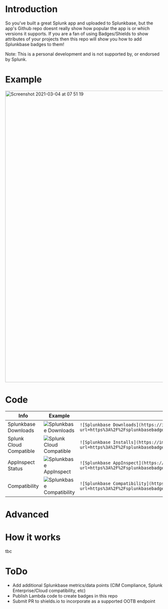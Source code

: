 # Introduction
So you've built a great Splunk app and uploaded to Splunkbase, but the app's Github repo doesnt really show how popular the app is or which versions it supports. 
If you are a fan of using Badges/Shields to show attributes of your projects then this repo will show you how to add Splunkbase badges to them!

Note: This is a personal development and is not supported by, or endorsed by Splunk. 

# Example
<img width="933" alt="Screenshot 2021-03-04 at 07 51 19" src="https://user-images.githubusercontent.com/5527349/109929491-6a100f80-7cbe-11eb-9b9d-73916a61598d.png">

# Code 
| Info | Example | Link |
| ---- | ------- | ---- |
| Splunkbase Downloads | ![Splunkbase Downloads](https://img.shields.io/endpoint?url=https%3A%2F%2Fsplunkbasebadge.livehybrid.com%2Fv1%2Fdownloads%2F4207) | `![Splunkbase Downloads](https://img.shields.io/endpoint?url=https%3A%2F%2Fsplunkbasebadge.livehybrid.com%2Fv1%2Fdownloads%2F<YOUR_APP_ID>)` |
| Splunk Cloud Compatible | ![Splunk Cloud Compatible](https://img.shields.io/endpoint?url=https%3A%2F%2Fsplunkbasebadge.livehybrid.com%2Fv1%2Fsplunkcloud%2F4207) | `![Splunkbase Installs](https://img.shields.io/endpoint?url=https%3A%2F%2Fsplunkbasebadge.livehybrid.com%2Fv1%2Finstalls%2F<YOUR_APP_ID>)` |
| AppInspect Status | ![Splunkbase AppInspect](https://img.shields.io/endpoint?url=https%3A%2F%2Fsplunkbasebadge.livehybrid.com%2Fv1%2Fappinspect%2F4207) | `![Splunkbase AppInspect](https://img.shields.io/endpoint?url=https%3A%2F%2Fsplunkbasebadge.livehybrid.com%2Fv1%2Fappinspect%2F<YOUR_APP_ID>)` |
| Compatibility | ![Splunkbase Compatibility](https://img.shields.io/endpoint?url=https%3A%2F%2Fsplunkbasebadge.livehybrid.com%2Fv1%2Flatest_compat%2F4207)  | `![Splunkbase Compatibility](https://img.shields.io/endpoint?url=https%3A%2F%2Fsplunkbasebadge.livehybrid.com%2Fv1%2Flatest_compat%2F<YOUR_APP_ID>)` |

# Advanced

# How it works 
tbc 

# ToDo
* Add additional Splunkbase metrics/data points (CIM Compliance, Splunk Enterprise/Cloud compatibility, etc)
* Publish Lambda code to create badges in this repo
* Submit PR to shields.io to incorporate as a supported OOTB endpoint
